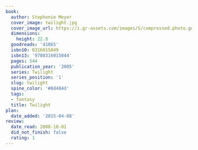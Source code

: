 ```yaml
---
book:
  author: Stephenie Meyer
  cover_image: twilight.jpg
  cover_image_url: https://i.gr-assets.com/images/S/compressed.photo.goodreads.com/books/1361039443l/41865._SX98_.jpg
  dimensions:
    height: 22.0
  goodreads: '41865'
  isbn10: 0316015849
  isbn13: '9780316015844'
  pages: 544
  publication_year: '2005'
  series: Twilight
  series_position: '1'
  slug: twilight
  spine_color: '#8d484d'
  tags:
  - fantasy
  title: Twilight
plan:
  date_added: '2015-04-08'
review:
  date_read: 2008-10-01
  did_not_finish: false
  rating: 1
---
```

